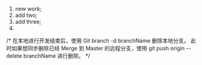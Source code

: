 1. new work;
2. add two;
3. add three;
4.
/*
在本地进行开发结束后，使用 Git branch -d branchName 删除本地分支。
此时如果想同步删除已经 Merge 到 Master 的远程分支，使用 git push origin --delete branchName 进行删除。
*/